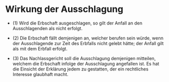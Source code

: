# Wirkung der Ausschlagung

- (1) Wird die Erbschaft ausgeschlagen, so gilt der Anfall an den Ausschlagenden als nicht erfolgt.

- (2) Die Erbschaft fällt demjenigen an, welcher berufen sein würde, wenn der Ausschlagende zur Zeit des Erbfalls nicht gelebt hätte; der Anfall gilt als mit dem Erbfall erfolgt.

- (3) Das Nachlassgericht soll die Ausschlagung demjenigen mitteilen, welchem die Erbschaft infolge der Ausschlagung angefallen ist. Es hat die Einsicht der Erklärung jedem zu gestatten, der ein rechtliches Interesse glaubhaft macht.

